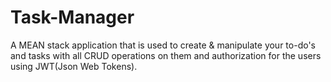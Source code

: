# Task-Manager

A MEAN stack application that is used to create & manipulate your to-do's and tasks with all CRUD operations on them and authorization for the users using JWT(Json Web Tokens).
